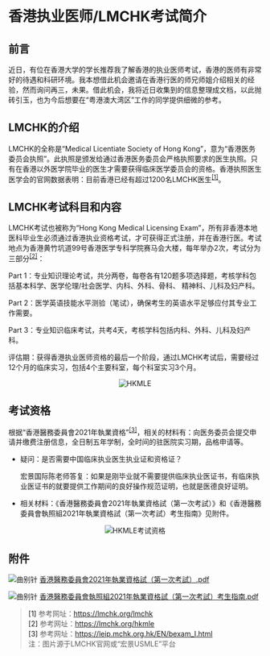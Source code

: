 # 香港执业医师/LMCHK考试简介

## 前言

近日，有位在香港大学的学长推荐我了解香港的执业医师考试，香港的医师有非常好的待遇和科研环境。我本想借此机会邀请在香港行医的师兄师姐介绍相关的经验，然而询问再三，未果。借此机会，我将近日收集到的信息整理成文档，以此抛砖引玉，也为今后想要在“粤港澳大湾区”工作的同学提供细微的参考。

## LMCHK的介绍

LMCHK的全称是“Medical Licentiate Society of Hong Kong”，意为“香港医务委员会执照”。此执照是颁发给通过香港医务委员会严格执照要求的医生执照。只有在香港以外医学院毕业的医生才需要获得临床医学委员会的资格。香港执照医生医学会的官网数据表明：目前香港已经有超过1200名LMCHK医生<sup>[\[1\]](#脚注1)</sup>。

## LMCHK考试科目和内容

LMCHK考试也被称为“Hong Kong Medical Licensing Exam”，所有非香港本地医科毕业生必须通过香港执业资格考试，才可获得正式注册，并在香港行医。考试地点为香港黄竹坑道99号香港医学专科学院赛马会大楼，每年举办2次，考试分为三部分<sup>[\[2\]](#脚注2)</sup>：

Part 1：专业知识理论考试，共分两卷，每卷各有120题多项选择题，考核学科包括基本科学、医学伦理/社会医学、内科、外科、骨科、 精神科、儿科及妇产科。

Part 2：医学英语技能水平测验（笔试），确保考生的英语水平足够应付其专业工作需要。

Part 3：专业知识临床考试，共考4天，考核学科包括内科、外科、儿科及妇产科。

评估期：获得香港执业医师资格的最后一个阶段，通过LMCHK考试后，需要经过12个月的临床实习，包括4个主要科室，每个科室实习3个月。

<div align=center>
<img src="https://xunlutzp.gitee.io/Image/Ch1_11_1.png" alt="HKMLE">
</div>

## 考试资格

根据“香港醫務委員會2021年執業資格”<sup>[\[3\]](#脚注3)</sup>，相关的材料有：向医务委员会提交申请并缴费注册信息，全日制五年学制，全时间的驻医院实习期，品格申请等。

+ 疑问：是否需要中国临床执业医生执业证和资格证？

     宏景国际陈老师答复：如果是刚毕业就不需要提供临床执业医证书，有临床执业医证书的就要提供工作期间的良好操作规范证明，也就是医德良好证明。

+ 相关材料：《香港醫務委員會2021年執業資格試（第一次考試）》和《香港醫務委員會執照組2021年執業資格試（第一次考試）考生指南》见附件。

<div align=center>
<img src="https://xunlutzp.gitee.io/Image/Ch1_11_2.png" alt="HKMLE考试资格">
</div>

## 附件

![曲别针](https://xunlutzp.gitee.io/Image/_1.svg)
[香港醫務委員會2021年執業資格試（第一次考試）.pdf](https://gitee.com/zcx980605/Survive_XYSM_dev/raw/master/Attachment/Ch1_10_%E9%A6%99%E6%B8%AF%E9%86%AB%E5%8B%99%E5%A7%94%E5%93%A1%E6%9C%832021%E5%B9%B4%E5%9F%B7%E6%A5%AD%E8%B3%87%E6%A0%BC%E8%A9%A6%EF%BC%88%E7%AC%AC%E4%B8%80%E6%AC%A1%E8%80%83%E8%A9%A6%EF%BC%89.pdf)

![曲别针](https://xunlutzp.gitee.io/Image/_1.svg)
[香港醫務委員會執照組2021年執業資格試（第一次考試）考生指南.pdf](https://gitee.com/zcx980605/Survive_XYSM_dev/raw/master/Attachment/Ch1_10_%E9%A6%99%E6%B8%AF%E9%86%AB%E5%8B%99%E5%A7%94%E5%93%A1%E6%9C%83%E5%9F%B7%E7%85%A7%E7%B5%842021%E5%B9%B4%E5%9F%B7%E6%A5%AD%E8%B3%87%E6%A0%BC%E8%A9%A6%EF%BC%88%E7%AC%AC%E4%B8%80%E6%AC%A1%E8%80%83%E8%A9%A6%EF%BC%89%E8%80%83%E7%94%9F%E6%8C%87%E5%8D%97.pdf)

> <a id="脚注1">\[1\] </a>参考网址：https://lmchk.org/lmchk    
> <a id="脚注2">\[2\] </a>参考网址：https://lmchk.org/hkmle    
> <a id="脚注3">\[3\] </a>参考网址：https://leip.mchk.org.hk/EN/bexam_I.html    
> 注：图片源于LMCHK官网或“宏景USMLE”平台